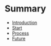 # Summary

* [Introduction](README.md)
* [Start](start.md)
* [Process](process.md)
* [Future](future.md)

